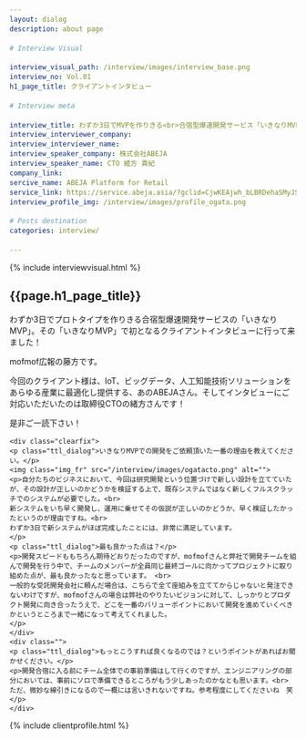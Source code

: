 ```yaml
---
layout: dialog
description: about page

# Interview Visual

interview_visual_path: /interview/images/interview_base.png
interview_no: Vol.01
h1_page_title: クライアントインタビュー

# Interview meta

interview_title: わずか3日でMVPを作りきる<br>合宿型爆速開発サービス「いきなりMVP」
interview_interviewer_company: 
interview_interviewer_name: 
interview_speaker_company: 株式会社ABEJA
interview_speaker_name: CTO 緒方 貴紀
company_link: 
sercive_name: ABEJA Platform for Retail
service_link: https://service.abeja.asia/?gclid=CjwKEAjwh_bLBRDehaSMyJSCj1gSJAB-GWBDRTQjpRrU9a517Nsd__WWRwRpmLssEs0-K6SWLuzM2RoCILrw_wcB
interview_profile_img: /interview/images/profile_ogata.png

# Posts destination
categories: interview/

---
```


{% include interviewvisual.html %}

<section>
<h1 class="page_title">{{page.h1_page_title}}</h1>
	<div class="container_daialog">
	<p>わずか3日でプロトタイプを作りきる合宿型爆速開発サービスの「いきなりMVP」。その「いきなりMVP」で初となるクライアントインタビューに行って来ました！</p>
	<p>mofmof広報の藤方です。</p>
	<p>今回のクライアント様は、IoT、ビッグデータ、人工知能技術ソリューションをあらゆる産業に最適化し提供する、あのABEJAさん。そしてインタビューにご対応いただいたのは取締役CTOの緒方さんです！
	</p>
	<p>是非ご一読下さい！</p>
	</div>

<div class="container_daialog">

	<div class="clearfix">
	<p class="ttl_dialog">いきなりMVPでの開発をご依頼頂いた一番の理由を教えてください。</p>
	<img class="img_fr" src="/interview/images/ogatacto.png" alt="">
	<p>自分たちのビジネスにおいて、今回は研究開発という位置づけで新しい設計を立てていたが、その設計が正しいのかどうかを検証する上で、既存システムではなく新しくフルスクラッチでのシステムが必要でした。<br>
	新システムをいち早く開発し、運用に乗せてその仮説が正しいのかどうか、早く検証したかったというのが理由ですね。<br>
	わずか3日で新システムがほぼ完成したことには、非常に満足しています。
	</p>
	<p class="ttl_dialog">最も良かった点は？</p>
	<p>開発スピードももちろん期待どおりだったのですが、mofmofさんと弊社で開発チームを組んで開発を行う中で、チームのメンバーが全員同じ最終ゴールに向かってプロジェクトに取り組めた点が、最も良かったなと思っています。 <br>
	一般的な受託開発会社に頼んだ場合は、こちらで全て座組みを立ててからじゃないと発注できないわけですが、mofmofさんの場合は弊社のやりたいビジョンに対して、しっかりとプロダクト開発に向き合ったうえで、どこを一番のバリューポイントにおいて開発を進めていくべきかというところまで一緒になって考えてくれました。
	</p>
	</div>
	<div class="">
	<p class="ttl_dialog">もっとこうすれば良くなるのでは？というポイントがあればお聞かせください。</p>
	<p>開発合宿に入る前にチーム全体での事前準備はして行くのですが、エンジニアリングの部分においては、事前にソロで準備できるところがもう少しあったのかなとも思います。<br>
	ただ、微妙な線引きになるので一概には言いきれないですね。参考程度にしてくださいね　笑</p>
	</div>
</div>

{% include clientprofile.html %}

